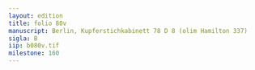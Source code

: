 ```yaml
---
layout: edition
title: folio 80v
manuscript: Berlin, Kupferstichkabinett 78 D 8 (olim Hamilton 337)
sigla: B
iip: b080v.tif
milestone: 160
---
```

